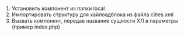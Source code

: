 1. Установить компонент из папки local
2. Импортировать структуру для хайлоадблока из файла cities.xml
3. Вызвать компонент, передав название сущности ХЛ в параметры (пример index.php)
